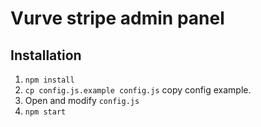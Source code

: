 # Vurve stripe admin panel

## Installation
1. `npm install`
2. `cp config.js.example config.js` copy config example.
3. Open and modify `config.js`
4. `npm start`
